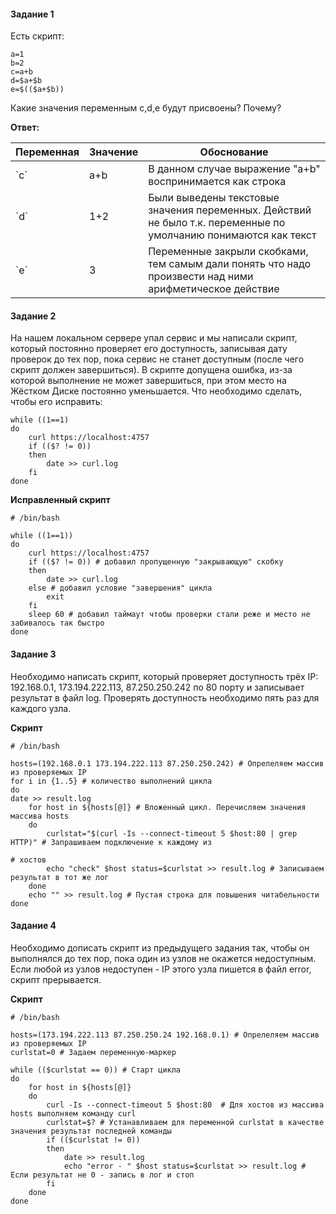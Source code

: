 #### Задание 1

Есть скрипт:

```source-shell
a=1
b=2
c=a+b
d=$a+$b
e=$(($a+$b))
```
Какие значения переменным c,d,e будут присвоены? Почему?

**Ответ:**
<table>

<thead>

<tr>

<th>Переменная</th>

<th>Значение</th>

<th>Обоснование</th>

</tr>

</thead>

<tbody>

<tr>

<td>`c`</td>

<td>a+b</td>

<td>В данном случае выражение "a+b" воспринимается как строка</td>

</tr>

<tr>

<td>`d`</td>

<td>1+2</td>

<td>Были выведены текстовые значения переменных. Действий не было т.к. переменные по умолчанию понимаются как текст</td>

</tr>

<tr>

<td>`e`</td>

<td>3</td>

<td>Переменные закрыли скобками, тем самым дали понять что надо произвести над ними арифметическое действие</td>

</tr>

</tbody>

</table>

#### Задание 2

На нашем локальном сервере упал сервис и мы написали скрипт, который постоянно проверяет его доступность, записывая дату проверок до тех пор, пока сервис не станет доступным (после чего скрипт должен завершиться). В скрипте допущена ошибка, из-за которой выполнение не может завершиться, при этом место на Жёстком Диске постоянно уменьшается. Что необходимо сделать, чтобы его исправить:
```source-shell
while ((1==1)
do
	curl https://localhost:4757
	if (($? != 0))
	then
		date >> curl.log
	fi
done
```

**Исправленный скрипт**
```source-shell
# /bin/bash

while ((1==1))
do
	curl https://localhost:4757
	if (($? != 0)) # добавил пропущенную "закрывающую" скобку
	then
		date >> curl.log
	else # добавил условие "завершения" цикла
	    exit
	fi
	sleep 60 # добавил таймаут чтобы проверки стали реже и место не забивалось так быстро
done
```

#### Задание 3

Необходимо написать скрипт, который проверяет доступность трёх IP: 192.168.0.1, 173.194.222.113, 87.250.250.242 по 80 порту и записывает результат в файл log. Проверять доступность необходимо пять раз для каждого узла.

**Скрипт**
```source-shell
# /bin/bash

hosts=(192.168.0.1 173.194.222.113 87.250.250.242) # Опрелеляем массив из проверяемых IP
for i in {1..5} # количество выполнений цикла
do
date >> result.log
    for host in ${hosts[@]} # Вложенный цикл. Перечисляем значения массива hosts
    do
        curlstat="$(curl -Is --connect-timeout 5 $host:80 | grep HTTP)" # Запрашиваем подключение к каждому из 
                                                                        # хостов
        echo "check" $host status=$curlstat >> result.log # Записываем результат в тот же лог
    done
    echo "" >> result.log # Пустая строка для повышения читабельности
done
```

#### Задание 4
Необходимо дописать скрипт из предыдущего задания так, чтобы он выполнялся до тех пор, пока один из узлов не окажется недоступным. Если любой из узлов недоступен - IP этого узла пишется в файл error, скрипт прерывается.

**Скрипт**
```source-shell
# /bin/bash

hosts=(173.194.222.113 87.250.250.24 192.168.0.1) # Опрелеляем массив из проверяемых IP
curlstat=0 # Задаем переменную-маркер

while (($curlstat == 0)) # Старт цикла
do
    for host in ${hosts[@]}
    do
        curl -Is --connect-timeout 5 $host:80  # Для хостов из массива hosts выполняем команду curl
        curlstat=$? # Устанавливаем для переменной curlstat в качестве значения результат последней команды
        if (($curlstat != 0))
        then
            date >> result.log
            echo "error - " $host status=$curlstat >> result.log # Если результат не 0 - запись в лог и стоп
        fi
    done
done
```